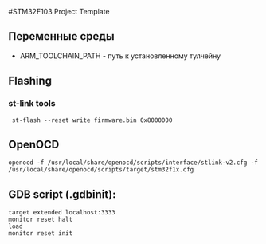 
#STM32F103 Project Template

## Переменные среды 

* ARM_TOOLCHAIN_PATH - путь к установленному тулчейну 

## Flashing

### st-link tools
     st-flash --reset write firmware.bin 0x8000000


## OpenOCD

	openocd -f /usr/local/share/openocd/scripts/interface/stlink-v2.cfg -f /usr/local/share/openocd/scripts/target/stm32f1x.cfg 


## GDB script (.gdbinit):

	target extended localhost:3333
	monitor reset halt
	load
	monitor reset init
